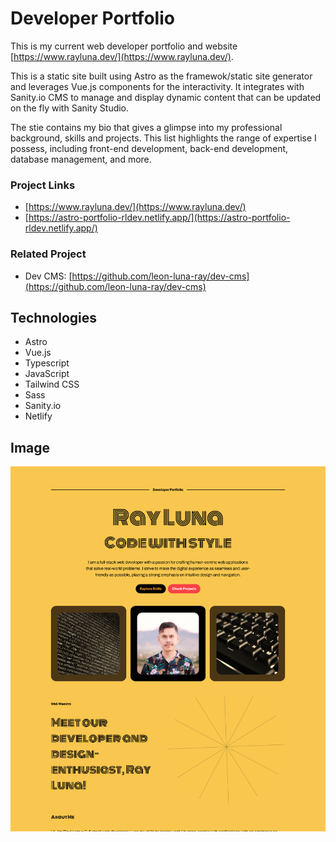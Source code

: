 # Developer Portfolio

This is my current web developer portfolio and website [https://www.rayluna.dev/](https://www.rayluna.dev/).

This is a static site built using Astro as the framewok/static site generator and leverages Vue.js components for the interactivity. It integrates with Sanity.io CMS to manage and display dynamic content that can be updated on the fly with Sanity Studio.

The stie contains my bio that gives a glimpse into my professional background, skills and projects. This list highlights the range of expertise I possess, including front-end development, back-end development, database management, and more.

### Project Links
- [https://www.rayluna.dev/](https://www.rayluna.dev/)
- [https://astro-portfolio-rldev.netlify.app/](https://astro-portfolio-rldev.netlify.app/)

### Related Project
- Dev CMS: [https://github.com/leon-luna-ray/dev-cms](https://github.com/leon-luna-ray/dev-cms)

## Technologies

- Astro
- Vue.js
- Typescript
- JavaScript
- Tailwind CSS
- Sass
- Sanity.io
- Netlify

## Image

![Screenshot](./public/img/astro-portfolio.png)
